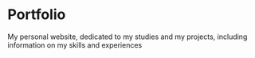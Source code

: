 # Portfolio
 My personal website, dedicated to my studies and my projects, including information on my skills and experiences
